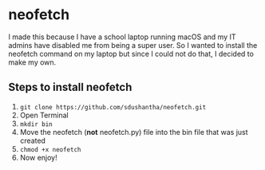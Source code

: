 # neofetch

I made this because I have a school laptop running macOS and my IT admins have disabled me from being a super user. So I wanted to install the neofetch command on my laptop but since I could not do that, I decided to make my own.

## Steps to install neofetch
1. ```git clone https://github.com/sdushantha/neofetch.git```
2. Open Terminal
3. ```mkdir bin```
4. Move the neofetch (**not** neofetch.py) file into the bin file that was just created
5. ```chmod +x neofetch```
6. Now enjoy!
